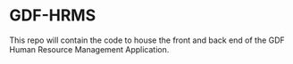 # GDF-HRMS
This repo will contain the code to house the front and back end of the GDF Human Resource Management Application.
